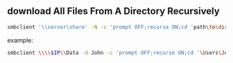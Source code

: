 ## download All Files From A Directory Recursively
```bash
smbclient '\\server\share' -N -c 'prompt OFF;recurse ON;cd 'path\to\directory\';lcd '~/path/to/download/to/';mget *'
```

example:
```bash
smbclient \\\\$IP\\Data -U John -c 'prompt OFF;recurse ON;cd '\Users\John\';lcd '/tmp/John';mget *'
```

